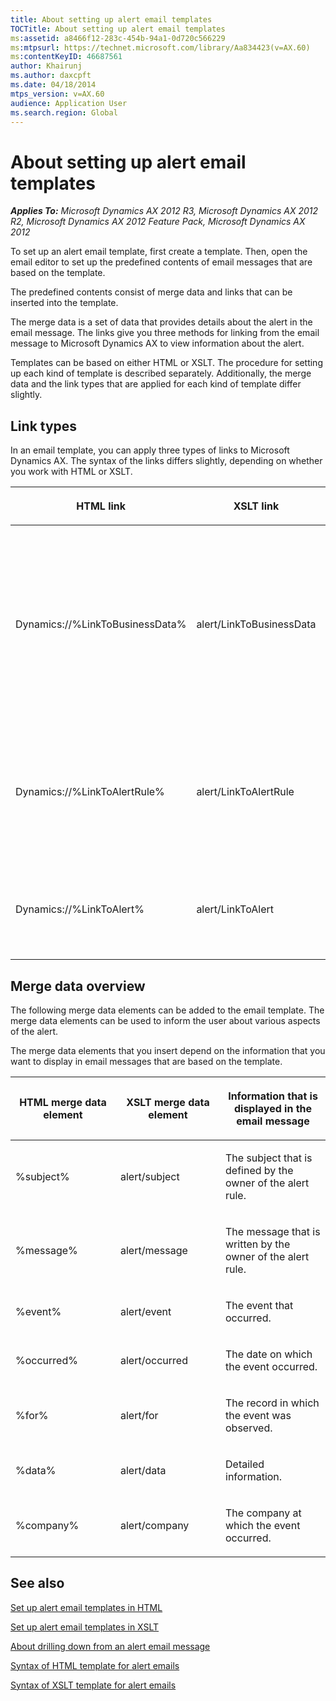 ```yaml
---
title: About setting up alert email templates
TOCTitle: About setting up alert email templates
ms:assetid: a8466f12-283c-454b-94a1-0d720c566229
ms:mtpsurl: https://technet.microsoft.com/library/Aa834423(v=AX.60)
ms:contentKeyID: 46687561
author: Khairunj
ms.author: daxcpft
ms.date: 04/18/2014
mtps_version: v=AX.60
audience: Application User
ms.search.region: Global
---
```


# About setting up alert email templates 


_**Applies To:** Microsoft Dynamics AX 2012 R3, Microsoft Dynamics AX 2012 R2, Microsoft Dynamics AX 2012 Feature Pack, Microsoft Dynamics AX 2012_

To set up an alert email template, first create a template. Then, open the email editor to set up the predefined contents of email messages that are based on the template.

The predefined contents consist of merge data and links that can be inserted into the template.

The merge data is a set of data that provides details about the alert in the email message. The links give you three methods for linking from the email message to Microsoft Dynamics AX to view information about the alert.

Templates can be based on either HTML or XSLT. The procedure for setting up each kind of template is described separately. Additionally, the merge data and the link types that are applied for each kind of template differ slightly.

## Link types

In an email template, you can apply three types of links to Microsoft Dynamics AX. The syntax of the links differs slightly, depending on whether you work with HTML or XSLT.

<table>
<colgroup>
<col style="width: 33%" />
<col style="width: 33%" />
<col style="width: 33%" />
</colgroup>
<thead>
<tr class="header">
<th><p>HTML link</p></th>
<th><p>XSLT link</p></th>
<th><p>Action</p></th>
</tr>
</thead>
<tbody>
<tr class="odd">
<td><p>Dynamics://%LinkToBusinessData%</p></td>
<td><p>alert/LinkToBusinessData</p></td>
<td><p>Drill down to the alert origin, or the business data that caused the alert. The alert origin is also the location at which the alert rule is set up.</p></td>
</tr>
<tr class="even">
<td><p>Dynamics://%LinkToAlertRule%</p></td>
<td><p>alert/LinkToAlertRule</p></td>
<td><p>Open the <strong>Manage alert rules</strong> form, where you can view the alert rule that caused the alert.</p></td>
</tr>
<tr class="odd">
<td><p>Dynamics://%LinkToAlert%</p></td>
<td><p>alert/LinkToAlert</p></td>
<td><p>Open the <strong>Notification list</strong> form, where you can view the alert.</p></td>
</tr>
</tbody>
</table>


## Merge data overview

The following merge data elements can be added to the email template. The merge data elements can be used to inform the user about various aspects of the alert.

The merge data elements that you insert depend on the information that you want to display in email messages that are based on the template.

<table>
<colgroup>
<col style="width: 33%" />
<col style="width: 33%" />
<col style="width: 33%" />
</colgroup>
<thead>
<tr class="header">
<th><p>HTML merge data element</p></th>
<th><p>XSLT merge data element</p></th>
<th><p>Information that is displayed in the email message</p></th>
</tr>
</thead>
<tbody>
<tr class="odd">
<td><p>%subject%</p></td>
<td><p>alert/subject</p></td>
<td><p>The subject that is defined by the owner of the alert rule.</p></td>
</tr>
<tr class="even">
<td><p>%message%</p></td>
<td><p>alert/message</p></td>
<td><p>The message that is written by the owner of the alert rule.</p></td>
</tr>
<tr class="odd">
<td><p>%event%</p></td>
<td><p>alert/event</p></td>
<td><p>The event that occurred.</p></td>
</tr>
<tr class="even">
<td><p>%occurred%</p></td>
<td><p>alert/occurred</p></td>
<td><p>The date on which the event occurred.</p></td>
</tr>
<tr class="odd">
<td><p>%for%</p></td>
<td><p>alert/for</p></td>
<td><p>The record in which the event was observed.</p></td>
</tr>
<tr class="even">
<td><p>%data%</p></td>
<td><p>alert/data</p></td>
<td><p>Detailed information.</p></td>
</tr>
<tr class="odd">
<td><p>%company%</p></td>
<td><p>alert/company</p></td>
<td><p>The company at which the event occurred.</p></td>
</tr>
</tbody>
</table>


## See also

[Set up alert email templates in HTML](set-up-alert-email-templates-in-html.md)

[Set up alert email templates in XSLT](set-up-alert-email-templates-in-xslt.md)

[About drilling down from an alert email message](about-drilling-down-from-an-alert-email-message.md)

[Syntax of HTML template for alert emails](https://technet.microsoft.com/library/aa834376\(v=ax.60\))

[Syntax of XSLT template for alert emails](https://technet.microsoft.com/library/aa570097\(v=ax.60\))

  


